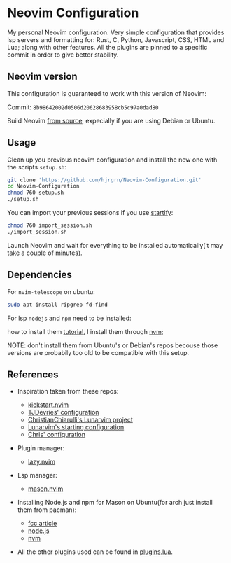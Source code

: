 # Neovim Configuration

My personal Neovim configuration.
Very simple configuration that provides lsp servers and formatting for: Rust, C, Python, Javascript, CSS, HTML and Lua; along with other features.
All the plugins are pinned to a specific commit in order to give better stability.


## Neovim version

This configuration is guaranteed to work with this version of Neovim:

Commit: `8b98642002d0506d20628683958cb5c97a0dad80`

Build Neovim [from source](https://github.com/neovim/neovim/blob/master/BUILD.md), expecially if you are using Debian or Ubuntu.


## Usage

Clean up you previous neovim configuration and install the new one with the scripts `setup.sh`:

```bash
git clone 'https://github.com/hjrgrn/Neovim-Configuration.git'
cd Neovim-Configuration
chmod 760 setup.sh
./setup.sh
```

You can import your previous sessions if you use [startify](https://github.com/mhinz/vim-startify):

```bash
chmod 760 import_session.sh
./import_session.sh
```

Launch Neovim and wait for everything to be installed automatically(it may take a couple of minutes).


## Dependencies

For `nvim-telescope` on ubuntu:

```bash
sudo apt install ripgrep fd-find
```

For lsp `nodejs` and `npm` need to be installed:

how to install them [tutorial](https://www.freecodecamp.org/news/how-to-install-node-js-on-ubuntu/), I install them through [nvm](https://github.com/nvm-sh/nvm);

NOTE: don't install them from Ubuntu's or Debian's repos becouse those versions are probabily too old to be compatible with this setup.


## References

- Inspiration taken from these repos:
    - [kickstart.nvim](https://github.com/nvim-lua/kickstart.nvim)
    - [TJDevries' configuration](https://github.com/tjdevries/config.nvim)
    - [ChristianChiarulli's Lunarvim project](https://github.com/LunarVim)
    - [Lunarvim's starting configuration](https://github.com/LunarVim/Launch.nvim)
    - [Chris' configuration](https://github.com/ChristianChiarulli/nvim)

- Plugin manager:
    - [lazy.nvim](https://github.com/folke/lazy.nvim)

- Lsp manager:
    - [mason.nvim](https://github.com/williamboman/mason.nvim)

- Installing Node.js and npm for Mason on Ubuntu(for arch just install them from pacman):
    - [fcc article](https://www.freecodecamp.org/news/how-to-install-node-js-on-ubuntu/)
    - [node.js](https://nodejs.org/en)
    - [nvm](https://github.com/nvm-sh/nvm)

- All the other plugins used can be found in [plugins.lua](/nvim/lua/user/plugins.lua).
